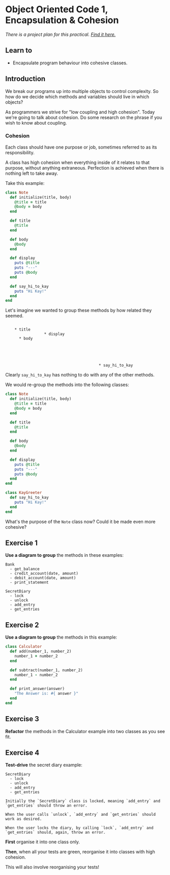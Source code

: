 Object Oriented Code 1, Encapsulation & Cohesion
================================================

*There is a project plan for this practical. [Find it here.](object_oriented_1.md)*

## Learn to

* Encapsulate program behaviour into cohesive classes.

## Introduction

We break our programs up into multiple objects to control complexity. So how do we decide which methods and variables should live in which objects?

As programmers we strive for "low coupling and high cohesion". Today we're going to talk about cohesion. Do some research on the phrase if you wish to know about coupling.

### Cohesion

Each class should have one purpose or job, sometimes referred to as its responsibility.

A class has high cohesion when everything inside of it relates to that purpose, without anything extraneous. Perfection is achieved when there is nothing left to take away.

Take this example:

```ruby
class Note
  def initialize(title, body)
    @title = title
    @body = body
  end

  def title
    @title
  end

  def body
    @body
  end

  def display
    puts @title
    puts "---"
    puts @body
  end

  def say_hi_to_kay
    puts "Hi Kay!"
  end
end
```

Let's imagine we wanted to group these methods by how related they seemed.

```

    * title
                 * display
      * body





                                         * say_hi_to_kay
```

Clearly `say_hi_to_kay` has nothing to do with any of the other methods.

We would re-group the methods into the following classes:

```ruby
class Note
  def initialize(title, body)
    @title = title
    @body = body
  end

  def title
    @title
  end

  def body
    @body
  end

  def display
    puts @title
    puts "---"
    puts @body
  end
end

class KayGreeter
  def say_hi_to_kay
    puts "Hi Kay!"
  end
end
```

What's the purpose of the `Note` class now? Could it be made even more cohesive?

## Exercise 1

**Use a diagram to group** the methods in these examples:

```
Bank
  - get_balance
  - credit_account(date, amount)
  - debit_account(date, amount)
  - print_statement
```

```
SecretDiary
  - lock
  - unlock
  - add_entry
  - get_entries
```

## Exercise 2

**Use a diagram to group** the methods in this example:

```ruby
class Calculator
  def add(number_1, number_2)
    number_1 + number_2
  end

  def subtract(number_1, number_2)
    number_1 - number_2
  end

  def print_answer(answer)
    "The Answer is: #{ answer }"
  end
end
```

## Exercise 3

**Refactor** the methods in the Calculator example into two classes as you see fit.

## Exercise 4

**Test-drive** the secret diary example:

```
SecretDiary
  - lock
  - unlock
  - add_entry
  - get_entries

Initially the `SecretDiary` class is locked, meaning `add_entry` and `get_entries` should throw an error.

When the user calls `unlock`, `add_entry` and `get_entries` should work as desired.

When the user locks the diary, by calling `lock`, `add_entry` and `get_entries` should, again, throw an error.
```

**First** organise it into one class only.

**Then**, when all your tests are green, reorganise it into classes with high cohesion.

This will also involve reorganising your tests!
